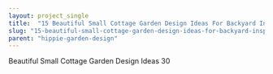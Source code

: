 ```yaml
---
layout: project_single
title:  "15 Beautiful Small Cottage Garden Design Ideas For Backyard Inspiration"
slug: "15-beautiful-small-cottage-garden-design-ideas-for-backyard-inspiration"
parent: "hippie-garden-design"
---
```

Beautiful Small Cottage Garden Design Ideas 30